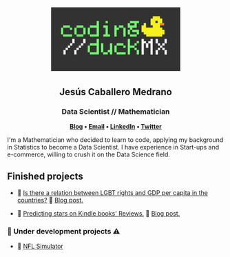 <h1 align="center">
	<img
		width="300"
		alt="coding duck MX"
		src="https://raw.githubusercontent.com/CodingDuckmx/hello-world/master/codingduckMX_logo.jpeg?sanitize=true">
</h1>

<h2 align="center">
	Jesús Caballero Medrano
</h2>

<h3 align="center">
	Data Scientist // Mathematician
</h3>

<p align="center">
	<strong>
    <a href="https://medium.com/@CodingDuckMx">Blog</a>
    •
    <a href = "mailto: jcm@ciencias.unam.mx">Email</a>
		•
		<a href="https://www.linkedin.com/in/jesus-caballero-medrano/">LinkedIn</a>
		•
		<a href="https://twitter.com/CodingDuckmx">Twitter</a>
	</strong>
</p>


I'm a Mathematician who decided to learn to code, applying my background in Statistics to become a Data Scientist.  I have experience in Start-ups and e-commerce, willing to crush it on the Data Science field. 

## Finished projects

  *  :file_folder: <a href="https://github.com/CodingDuckmx/DS-Unit-1-Build--Correlation-between-LGBT-Rights-and-GDP">Is there a relation between LGBT rights and GDP per capita in the countries?</a> :page_facing_up: <a href="https://medium.com/@CodingDuckMx/is-there-a-relation-between-lgbt-rights-and-gdp-per-capita-in-the-countries-efba6e7dcc64"> Blog post.</a> 
  
  * :file_folder: <a href="https://github.com/CodingDuckmx/AmazonKindleReviews">Predicting stars on Kindle books' Reviews.</a> :page_facing_up: <a href="https://medium.com/@CodingDuckMx/predicting-kindle-books-reviews-3be74232e5d7"> Blog post.</a> 

### :construction: Under development projects :warning: 


*  :rocket: <a href="https://github.com/CodingDuckmx/NFL-simulator">NFL Simulator</a>
